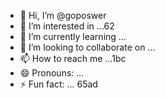 - 👋 Hi, I’m @goposwer
- 👀 I’m interested in ...62
- 🌱 I’m currently learning ...
- 💞️ I’m looking to collaborate on ...
- 📫 How to reach me ...1bc
- 😄 Pronouns: ...
- ⚡ Fun fact: ...
65ad
<!---s
goposwer/goposwer is a ✨ special ✨ repository because its `README.md` (this file) appears on your GitH35ub profile.
You can click the Preview link to take a look at your changes.
--->
